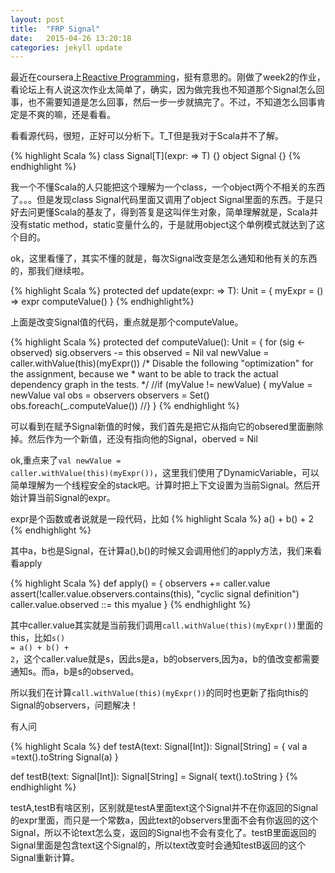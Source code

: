 ```yaml
---
layout: post
title:  "FRP Signal"
date:   2015-04-26 13:20:18
categories: jekyll update
---
```


最近在coursera上[Reactive Programming](https://www.coursera.org/course/reactive)，挺有意思的。刚做了week2的作业，看论坛上有人说这次作业太简单了，确实，因为做完我也不知道那个Signal怎么回事，也不需要知道是怎么回事，然后一步一步就搞完了。不过，不知道怎么回事肯定是不爽的嘛，还是看看。

看看源代码，很短，正好可以分析下。T_T但是我对于Scala并不了解。

{% highlight Scala %}
class Signal[T](expr: => T) {}
object Signal {}
{% endhighlight %}

我一个不懂Scala的人只能把这个理解为一个class，一个object两个不相关的东西了。。。但是发现class Signal代码里面又调用了object Signal里面的东西。于是只好去问更懂Scala的基友了，得到答复是这叫伴生对象，简单理解就是，Scala并没有static method，static变量什么的，于是就用object这个单例模式就达到了这个目的。

ok，这里看懂了，其实不懂的就是，每次Signal改变是怎么通知和他有关的东西的，那我们继续啦。

{% highlight Scala %}
protected def update(expr: => T): Unit = {
    myExpr = () => expr
    computeValue()
  }
{% endhighlight%}

上面是改变Signal值的代码，重点就是那个computeValue。

{% highlight Scala %}
  protected def computeValue(): Unit = {
    for (sig <- observed)
      sig.observers -= this
    observed = Nil
    val newValue = caller.withValue(this)(myExpr())
    /* Disable the following "optimization" for the assignment, because we
     * want to be able to track the actual dependency graph in the tests.
     */
    //if (myValue != newValue) {
      myValue = newValue
      val obs = observers
      observers = Set()
      obs.foreach(_.computeValue())
    //}
  }
{% endhighlight %}

可以看到在赋予Signal新值的时候，我们首先是把它从指向它的obsered里面删除掉。然后作为一个新值，还没有指向他的Signal，oberved = Nil

ok,重点来了<code>val newValue = caller.withValue(this)(myExpr())</code>，这里我们使用了DynamicVariable，可以简单理解为一个线程安全的stack吧。计算时把上下文设置为当前Signal。然后开始计算当前Signal的expr。

expr是个函数或者说就是一段代码，比如
{% highlight Scala %}
	a() + b() + 2
{% endhighlight %}

其中a，b也是Signal，在计算a(),b()的时候又会调用他们的apply方法，我们来看看apply

{% highlight Scala %}
  def apply() = {
    observers += caller.value
    assert(!caller.value.observers.contains(this), "cyclic signal definition")
    caller.value.observed ::= this
    myalue
  }
{% endhighlight %}

其中caller.value其实就是当前我们调用<code>call.withValue(this)(myExpr())</code>里面的this，比如<code>s() = a() + b() + 2</code>，这个caller.value就是s，因此s是a，b的observers,因为a，b的值改变都需要通知s。而a，b是s的observed。

所以我们在计算<code>call.withValue(this)(myExpr())</code>的同时也更新了指向this的Signal的observers，问题解决！


有人问

{% highlight Scala %}
def testA(text: Signal[Int]): Signal[String] = {
      val a =text().toString 
      Signal(a)
}

def testB(text: Signal[Int]): Signal[String] = Signal{
    text().toString
} 
{% endhighlight %}

testA,testB有啥区别，区别就是testA里面text这个Signal并不在你返回的Signal的expr里面，而只是一个常数a，因此text的observers里面不会有你返回的这个Signal，所以不论text怎么变，返回的Signal也不会有变化了。testB里面返回的Signal里面是包含text这个Signal的，所以text改变时会通知testB返回的这个Signal重新计算。